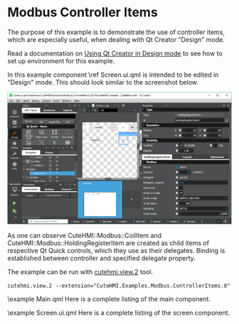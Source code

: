 # Modbus Controller Items

The purpose of this example is to demonstrate the use of controller items, which are especially useful, when dealing with Qt Creator
"Design" mode.

Read a documentation on [Using Qt Creator in Design mode](using-qt-creator-in-design-mode.md) to see how to set up environment for
this example.

In this example component \ref Screen.ui.qml is intended to be edited in "Design" mode. This should look similar to the screenshot
below.

![Design mode](doc/design_mode.png)

As one can observe CuteHMI::Modbus::CoilItem and CuteHMI::Modbus::HoldingRegisterItem are created as child items of respective Qt
Quick controls, which they use as their delegates. Binding is established between controller and specified delegate property.

The example can be run with [cutehmi.view.2](../../../../../tools/cutehmi.view.2/) tool.
```
cutehmi.view.2 --extension="CuteHMI.Examples.Modbus.ControllerItems.0"
```

\example Main.qml
Here is a complete listing of the main component.

\example Screen.ui.qml
Here is a complete listing of the screen component.
